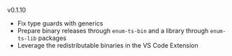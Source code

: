 v0.1.10

 * Fix type guards with generics
 * Prepare binary releases through `enum-ts-bin` and a library through `enum-ts-lib` packages
 * Leverage the redistributable binaries in the VS Code Extension
